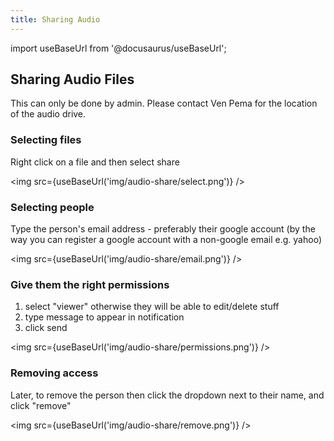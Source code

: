 ```yaml
---
title: Sharing Audio
---
```


import useBaseUrl from '@docusaurus/useBaseUrl';

## Sharing Audio Files

This can only be done by admin. Please contact Ven Pema for the location of the audio drive.

### Selecting files

Right click on a file and then select share

<img src={useBaseUrl('img/audio-share/select.png')} />

### Selecting people

Type the person's email address - preferably their google account (by the way you can register a google account with a non-google email e.g. yahoo)

<img src={useBaseUrl('img/audio-share/email.png')} />

### Give them the right permissions

1. select "viewer" otherwise they will be able to edit/delete stuff
1. type message to appear in notification
1. click send

<img src={useBaseUrl('img/audio-share/permissions.png')} />

### Removing access

Later, to remove the person then click the dropdown next to their name, and click "remove"

<img src={useBaseUrl('img/audio-share/remove.png')} />
